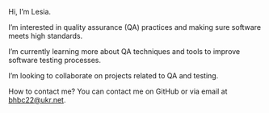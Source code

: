 Hi, I’m Lesia.

I’m interested in quality assurance (QA) practices and making sure software meets high standards.

I’m currently learning more about QA techniques and tools to improve software testing processes.

I’m looking to collaborate on projects related to QA and testing.

How to contact me? You can contact me on GitHub or via email at bhbc22@ukr.net.

<!---
BetaButterfly/BetaButterfly is a ✨ special ✨ repository because its `README.md` (this file) appears on your GitHub profile.
You can click the Preview link to take a look at your changes.
--->
